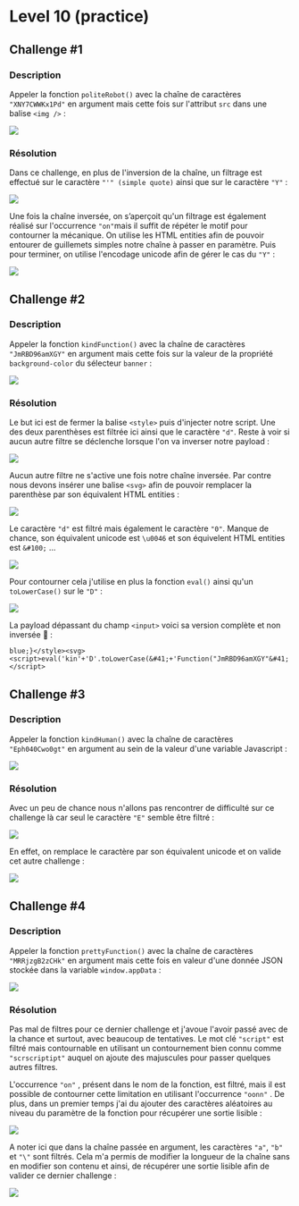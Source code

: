 # Level 10 \(practice\)

## Challenge \#1

### Description

Appeler la fonction `politeRobot()` avec la chaîne de caractères `"XNY7CWWKx1Pd"` en argument mais cette fois sur l'attribut `src` dans une balise `<img />` :

![](../../../.gitbook/assets/304006b652af326a349f6bf405eda1e6.png)

### Résolution

Dans ce challenge, en plus de l'inversion de la chaîne, un filtrage est effectué sur le caractère `"'" (simple quote)` ainsi que sur le caractère `"Y"` :

![](../../../.gitbook/assets/465db7ce0889b4a03ca4c7285acb72a7.png)

Une fois la chaîne inversée, on s’aperçoit qu'un filtrage est également réalisé sur l'occurrence `"on"`mais il suffit de répéter le motif pour contourner la mécanique. On utilise les HTML entities afin de pouvoir entourer de guillemets simples notre chaîne à passer en paramètre. Puis pour terminer, on utilise l'encodage unicode afin de gérer le cas du `"Y"` :

![](../../../.gitbook/assets/7acac40e097a9559b9e00badf954d944.png)

## Challenge \#2

### Description

Appeler la fonction `kindFunction()` avec la chaîne de caractères `"JmRBD96amXGY"` en argument mais cette fois sur la valeur de la propriété `background-color` du sélecteur `banner` :

![](../../../.gitbook/assets/9af994876b8b88b42a99f91c09416c20.png)

### Résolution

Le but ici est de fermer la balise `<style>` puis d'injecter notre script. Une des deux parenthèses est filtrée ici ainsi que le caractère `"d"`. Reste à voir si aucun autre filtre se déclenche lorsque l'on va inverser notre payload :

![](../../../.gitbook/assets/d34fa5e26c1fa89dfc61bafb6d5286f3.png)

Aucun autre filtre ne s'active une fois notre chaîne inversée. Par contre nous devons insérer une balise `<svg>` afin de pouvoir remplacer la parenthèse par son équivalent HTML entities :

![](../../../.gitbook/assets/bfb82e7af1cdf2cf32d077660c9fb043%20%281%29.png)

Le caractère `"d"` est filtré mais également le caractère `"0"`. Manque de chance, son équivalent unicode est `\u0046` et son équivelent HTML entities est `&#100;` ...

![](../../../.gitbook/assets/bfb82e7af1cdf2cf32d077660c9fb043.png)

Pour contourner cela j'utilise en plus la fonction `eval()` ainsi qu'un `toLowerCase()` sur le `"D"` :

![](../../../.gitbook/assets/9a3bc2a01d562f965912ea5ea6ffdbb7.png)

La payload dépassant du champ `<input>` voici sa version complète et non inversée 🙂 :

```text
blue;}</style><svg><script>eval('kin'+'D'.toLowerCase(&#41;+'Function("JmRBD96amXGY"&#41;'&#41;</script>
```

## Challenge \#3

### Description

Appeler la fonction `kindHuman()` avec la chaîne de caractères `"Eph040Cwo0gt"` en argument au sein de la valeur d'une variable Javascript :

![](../../../.gitbook/assets/85d348bc01c64534db5473d123e5d5ff.png)

### Résolution

Avec un peu de chance nous n'allons pas rencontrer de difficulté sur ce challenge là car seul le caractère `"E"` semble être filtré :

![](../../../.gitbook/assets/cc2d98686cc9c7f075cfea27ce9e7968.png)

En effet, on remplace le caractère par son équivalent unicode et on valide cet autre challenge :

![](../../../.gitbook/assets/23741d75db3a61f30ad5c760153b600f.png)

## Challenge \#4

### Description

Appeler la fonction `prettyFunction()` avec la chaîne de caractères `"MRRjzgB2zCHk"` en argument mais cette fois en valeur d'une donnée JSON stockée dans la variable `window.appData` :

![](../../../.gitbook/assets/74b903ce731295485a4edf96195a257e%20%281%29.png)

### Résolution

Pas mal de filtres pour ce dernier challenge et j'avoue l'avoir passé avec de la chance et surtout, avec beaucoup de tentatives. Le mot clé `"script"` est filtré mais contournable en utilisant un contournement bien connu comme `"scrscriptipt"` auquel on ajoute des majuscules pour passer quelques autres filtres. 

L'occurrence `"on"` , présent dans le nom de la fonction, est filtré, mais il est possible de contourner cette limitation en utilisant l'occurrence `"oonn"` . De plus, dans un premier temps j'ai du ajouter des caractères aléatoires au niveau du paramètre de la fonction pour récupérer une sortie lisible :

![](../../../.gitbook/assets/494589d6a008d9027fef7048ad98de77.png)

A noter ici que dans la chaîne passée en argument, les caractères `"a"`, `"b"` et `"\"` sont filtrés. Cela m'a permis de modifier la longueur de la chaîne sans en modifier son contenu et ainsi, de récupérer une sortie lisible afin de valider ce dernier challenge :

![](../../../.gitbook/assets/22d0beaf8915d8ba9c9c8ba937e53583.png)









